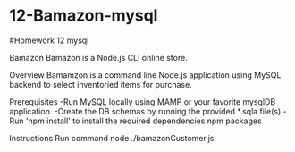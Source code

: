 # 12-Bamazon-mysql
#Homework 12 mysql


Bamazon
Bamazon is a Node.js CLI online store. 

Overview
Bamamzon is a  command line Node.js application using MySQL backend to select inventoried items for purchase.

Prerequisites
-Run MySQL locally using MAMP or your favorite mysqlDB application.
-Create the DB schemas by running the provided *.sqla file(s)
-Run 'npm install' to install the required dependencies npm packages

Instructions
Run command node ./bamazonCustomer.js
